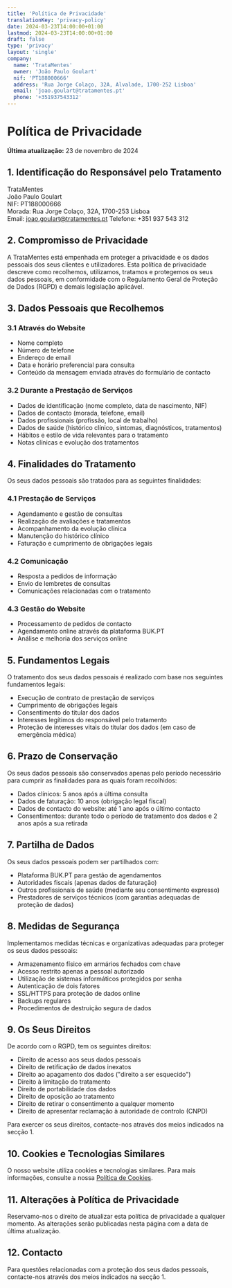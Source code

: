 ```yaml
---
title: 'Política de Privacidade'
translationKey: 'privacy-policy'
date: 2024-03-23T14:00:00+01:00
lastmod: 2024-03-23T14:00:00+01:00
draft: false
type: 'privacy'
layout: 'single'
company:
  name: 'TrataMentes'
  owner: 'João Paulo Goulart'
  nif: 'PT188000666'
  address: 'Rua Jorge Colaço, 32A, Alvalade, 1700-252 Lisboa'
  email: 'joao.goulart@tratamentes.pt'
  phone: '+351937543312'
---
```


# Política de Privacidade

**Última atualização:** 23 de novembro de 2024

## 1. Identificação do Responsável pelo Tratamento

TrataMentes  
João Paulo Goulart  
NIF: PT188000666  
Morada: Rua Jorge Colaço, 32A, 1700-253 Lisboa  
Email: joao.goulart@tratamentes.pt
Telefone: +351 937 543 312

## 2. Compromisso de Privacidade

A TrataMentes está empenhada em proteger a privacidade e os dados pessoais dos seus clientes e utilizadores. Esta política de privacidade descreve como recolhemos, utilizamos, tratamos e protegemos os seus dados pessoais, em conformidade com o Regulamento Geral de Proteção de Dados (RGPD) e demais legislação aplicável.

## 3. Dados Pessoais que Recolhemos

### 3.1 Através do Website

- Nome completo
- Número de telefone
- Endereço de email
- Data e horário preferencial para consulta
- Conteúdo da mensagem enviada através do formulário de contacto

### 3.2 Durante a Prestação de Serviços

- Dados de identificação (nome completo, data de nascimento, NIF)
- Dados de contacto (morada, telefone, email)
- Dados profissionais (profissão, local de trabalho)
- Dados de saúde (histórico clínico, sintomas, diagnósticos, tratamentos)
- Hábitos e estilo de vida relevantes para o tratamento
- Notas clínicas e evolução dos tratamentos

## 4. Finalidades do Tratamento

Os seus dados pessoais são tratados para as seguintes finalidades:

### 4.1 Prestação de Serviços

- Agendamento e gestão de consultas
- Realização de avaliações e tratamentos
- Acompanhamento da evolução clínica
- Manutenção do histórico clínico
- Faturação e cumprimento de obrigações legais

### 4.2 Comunicação

- Resposta a pedidos de informação
- Envio de lembretes de consultas
- Comunicações relacionadas com o tratamento

### 4.3 Gestão do Website

- Processamento de pedidos de contacto
- Agendamento online através da plataforma BUK.PT
- Análise e melhoria dos serviços online

## 5. Fundamentos Legais

O tratamento dos seus dados pessoais é realizado com base nos seguintes fundamentos legais:

- Execução de contrato de prestação de serviços
- Cumprimento de obrigações legais
- Consentimento do titular dos dados
- Interesses legítimos do responsável pelo tratamento
- Proteção de interesses vitais do titular dos dados (em caso de emergência médica)

## 6. Prazo de Conservação

Os seus dados pessoais são conservados apenas pelo período necessário para cumprir as finalidades para as quais foram recolhidos:

- Dados clínicos: 5 anos após a última consulta
- Dados de faturação: 10 anos (obrigação legal fiscal)
- Dados de contacto do website: até 1 ano após o último contacto
- Consentimentos: durante todo o período de tratamento dos dados e 2 anos após a sua retirada

## 7. Partilha de Dados

Os seus dados pessoais podem ser partilhados com:

- Plataforma BUK.PT para gestão de agendamentos
- Autoridades fiscais (apenas dados de faturação)
- Outros profissionais de saúde (mediante seu consentimento expresso)
- Prestadores de serviços técnicos (com garantias adequadas de proteção de dados)

## 8. Medidas de Segurança

Implementamos medidas técnicas e organizativas adequadas para proteger os seus dados pessoais:

- Armazenamento físico em armários fechados com chave
- Acesso restrito apenas a pessoal autorizado
- Utilização de sistemas informáticos protegidos por senha
- Autenticação de dois fatores
- SSL/HTTPS para proteção de dados online
- Backups regulares
- Procedimentos de destruição segura de dados

## 9. Os Seus Direitos

De acordo com o RGPD, tem os seguintes direitos:

- Direito de acesso aos seus dados pessoais
- Direito de retificação de dados inexatos
- Direito ao apagamento dos dados ("direito a ser esquecido")
- Direito à limitação do tratamento
- Direito de portabilidade dos dados
- Direito de oposição ao tratamento
- Direito de retirar o consentimento a qualquer momento
- Direito de apresentar reclamação à autoridade de controlo (CNPD)

Para exercer os seus direitos, contacte-nos através dos meios indicados na secção 1.

## 10. Cookies e Tecnologias Similares

O nosso website utiliza cookies e tecnologias similares. Para mais informações, consulte a nossa [Política de Cookies](/politica-de-cookies/).

## 11. Alterações à Política de Privacidade

Reservamo-nos o direito de atualizar esta política de privacidade a qualquer momento. As alterações serão publicadas nesta página com a data de última atualização.

## 12. Contacto

Para questões relacionadas com a proteção dos seus dados pessoais, contacte-nos através dos meios indicados na secção 1.
